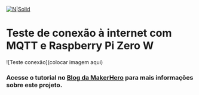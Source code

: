 [![N|Solid](https://www.makerhero.com/wp-content/uploads/2023/02/makerhero-logo.svg)](https://nodesource.com/products/nsolid)

# Teste de conexão à internet com MQTT e Raspberry Pi Zero W

![Teste conexão](colocar imagem aqui)

### Acesse o tutorial no <span style="color:blue"></span>[Blog da MakerHero](https://www.makerhero.com/blog/teste-conexao-via-mqtt-raspberry/) para mais informações sobre este projeto.
